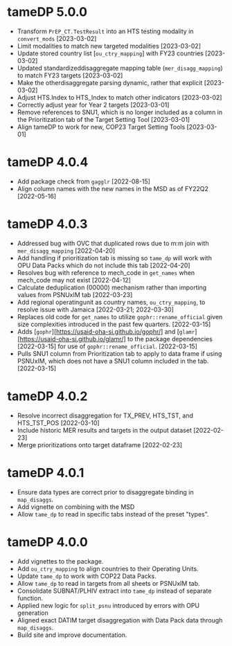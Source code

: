 # tameDP 5.0.0
* Transform `PrEP_CT.TestResult` into an HTS testing modality in `convert_mods` [2023-03-02]
* Limit modalities to match new targeted modalities [2023-03-02]
* Update stored country list [`ou_ctry_mapping`] with FY23 countries [2023-03-02]
* Updated standardizeddisaggregate mapping table (`mer_disagg_mapping`) to match FY23 targets [2023-03-02]
* Make the otherdisaggregate parsing dynamic, rather that explicit [2023-03-02]
* Adjust HTS.Index to HTS_Index to match other indicators [2023-03-02]
* Correctly adjust year for Year 2 targets [2023-03-01]
* Remove references to SNU1, which is no longer included as a column in the Prioritization tab of the Target Setting Tool [2023-03-01]
* Align tameDP to work for new, COP23 Target Setting Tools [2023-03-01]

# tameDP 4.0.4
* Add package check from `gagglr` [2022-08-15]
* Align column names with the new names in the MSD as of FY22Q2 [2022-05-16]

# tameDP 4.0.3
* Addressed bug with OVC that duplicated rows due to m:m join with `mer_disagg_mapping` [2022-04-20]
* Add handling if prioritization tab is missing so `tame_dp` will work with OPU Data Packs which do not include this tab [2022-04-20]
* Resolves bug with reference to mech_code in `get_names` when mech_code may not exist [2022-04-12]
* Calculate deduplication (00000) mechanism rather than importing values from PSNUxIM tab [2022-03-23]
* Add regional operatingunit as country names, `ou_ctry_mapping`, to resolve issue with Jamaica [2022-03-21; 2022-03-30]
* Replaces old code for `get_names` to utilize `gophr::rename_official` given size complexities introduced in the past few quarters. [2022-03-15]
* Adds [`gophr`][https://usaid-oha-si.github.io/gophr/] and [`glamr`][https://usaid-oha-si.github.io/glamr/] to the package dependencies [2022-03-15] for use of `gophr::rename_official`. [2022-03-15]
* Pulls SNU1 column from Prioritization tab to apply to data frame if using PSNUxIM, which does not have a SNU1 column included in the tab. [2022-03-15]

# tameDP 4.0.2
* Resolve incorrect disaggregation for TX_PREV, HTS_TST, and HTS_TST_POS [2022-03-10]
* Include historic MER results and targets in the output dataset [2022-02-23]
* Merge prioritizations onto target dataframe [2022-02-23]

# tameDP 4.0.1
* Ensure data types are correct prior to disaggregate binding in `map_disaggs`.
* Add vignette on combining with the MSD
* Allow `tame_dp` to read in specific tabs instead of the preset "types".

# tameDP 4.0.0
* Add vignettes to the package.
* Add `ou_ctry_mapping` to align countries to their Operating Units.
* Update `tame_dp` to work with COP22 Data Packs.
* Allow `tame_dp` to read in targets from all sheets or PSNUxIM tab.
* Consolidate SUBNAT/PLHIV extract into `tame_dp` instead of separate function.
* Applied new logic for `split_psnu` introduced by errors with OPU generation
* Aligned exact DATIM target disaggregation with Data Pack data through `map_disaggs`.
* Build site and improve documentation.
